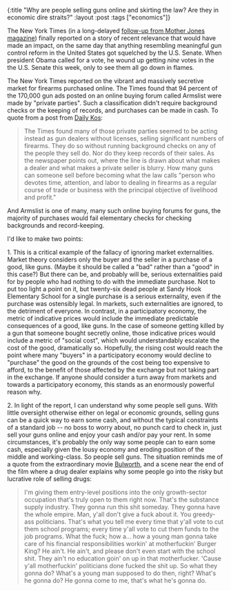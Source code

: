 {:title "Why are people selling guns online and skirting the law?  Are they in economic dire straits?"
:layout :post
:tags  ["economics"]}

The New York Times (in a long-delayed [follow-up from Mother Jones magazine](http://www.motherjones.com/politics/2013/01/want-buy-gun-without-background-check-armlist-can-help)) finally reported on a story of recent
relevance that would have made an impact, on the same day that anything
resembling meaningful gun control reform in the United States got squelched by
the U.S. Senate. When president Obama called for a vote, he wound up getting
_nine_ votes in the the U.S. Senate this week, only to see them all go down in
flames.  
  
The New York Times reported on the vibrant and massively secretive market for
firearms purchased online. The Times found that 94 percent of the 170,000 gun
ads posted on an online buying forum called Armslist were made by "private
parties". Such a classification didn't require background checks or the
keeping of records, and purchases can be made in cash. To quote from a post
from [Daily Kos](http://www.dailykos.com/story/2013/04/17/1202452/-This-is-the-gun-market-at-least-41-senators-want-continued-because-to-curb-it-would-tick-off-the-NRA):  
  
>  The Times found many of those private parties seemed to be acting instead as gun dealers without licenses, selling significant numbers of firearms. They do so without running background checks on any of the people they sell do. Nor do they keep records of their sales. As the newspaper points out, where the line is drawn about what makes a dealer and what makes a private seller is blurry.  How many guns can someone sell before becoming what the law calls "person who devotes time, attention, and labor to dealing in firearms as a regular course of trade or business with the principal objective of livelihood and profit."  

And Armslist is one of many, many such online buying forums for guns, the
majority of purchases would fail elementary checks for checking backgrounds
and record-keeping.  
  
I'd like to make two points:  
  
1\. This is a critical example of the fallacy of ignoring market
externalities. Market theory considers only the buyer and the seller in a
purchase of a good, like guns. (Maybe it should be called a "bad" rather
than a "good" in this case?) But there can be, and probably will be, serious
externalities paid for by people who had nothing to do with the immediate
purchase. Not to put too light a point on it, but twenty-six dead people at
Sandy Hook Elementary School for a single purchase is a serious externality,
even if the purchase was ostensibly legal. In markets, such externalities are
ignored, to the detriment of everyone. In contrast, in a participatory
economy, the metric of indicative prices would include the immediate
predictable consequences of a good, like guns. In the case of someone getting
killed by a gun that someone bought secretly online, those indicative prices
would include a metric of "social cost", which would understandably escalate
the cost of the good, dramatically so. Hopefully, the rising cost would reach
the point where many "buyers" in a participatory economy would decline to
"purchase" the good on the grounds of the cost being too expensive to
afford, to the benefit of those affected by the exchange but not taking part
in the exchange. If anyone should consider a turn away from markets and
towards a participatory economy, this stands as an enormously powerful reason
why.  
  
2\. In light of the report, I can understand why some people sell guns. With
little oversight otherwise either on legal or economic grounds, selling guns
can be a quick way to earn some cash, and without the typical constraints of a
standard job -- no boss to worry about, no punch card to check in, just sell
your guns online and enjoy your cash and/or pay your rent. In some
circumstances, it's probably the only way some people can to earn some cash,
especially given the lousy economy and eroding position of the middle and
working-class. So people sell guns. The situation reminds me of a quote from
the extraordinary movie
[Bulworth](http://www.imdb.com/title/tt0118798/), and a scene near the
end of the film where a drug dealer explains why some people go into the risky
but lucrative role of selling drugs:  
  
> I'm giving them entry-level positions into the only growth-sector occupation that's truly open to them right now. That's the substance supply industry. They gonna run this shit someday. They gonna have the whole empire. Man, y'all don't give a fuck about it. You greedy-ass politicians. That's what you tell me every time that y'all vote to cut them school programs; every time y'all vote to cut them funds to the job programs. What the fuck; how a... how a young man gonna take care of his financial responsibilities workin' at motherfuckin' Burger King? He ain't. He ain't, and please don't even start with the school shit. They ain't no education goin' on up in that motherfucker. 'Cause y'all motherfuckin' politicians done fucked the shit up.  So what they gonna do? What's a young man supposed to do then, right? What's he gonna do? He gonna come to me, that's what he's gonna do.  

